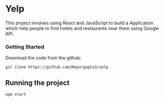 # Yelp

This project involves using React and JavaScript to build a Application which help people to find hotels and restaurants near them using Google API. 
 
### Getting Started 

Download the code from the github:

```
git clone https://github.com/Mayurgupta3/yelp
```

## Running the project 


```
npm start

```


